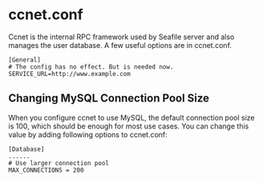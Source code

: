 # ccnet.conf

Ccnet is the internal RPC framework used by Seafile server and also manages the user database. A few useful options are in ccnet.conf.

```
[General]
# The config has no effect. But is needed now.
SERVICE_URL=http://www.example.com

```

## Changing MySQL Connection Pool Size

When you configure ccnet to use MySQL, the default connection pool size is 100, which should be enough for most use cases. You can change this value by adding following options to ccnet.conf:

```
[Database]
......
# Use larger connection pool
MAX_CONNECTIONS = 200

```


